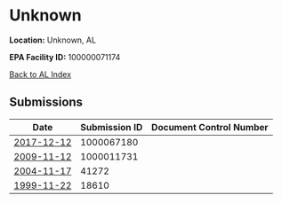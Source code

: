 # Unknown

**Location:** Unknown, AL

**EPA Facility ID:** 100000071174

[Back to AL Index](../../index.md)

## Submissions

| Date | Submission ID | Document Control Number |
|------|--------------|-------------------------|
| [2017-12-12](submissions/1000067180.md) | 1000067180 |  |
| [2009-11-12](submissions/1000011731.md) | 1000011731 |  |
| [2004-11-17](submissions/41272.md) | 41272 |  |
| [1999-11-22](submissions/18610.md) | 18610 |  |
